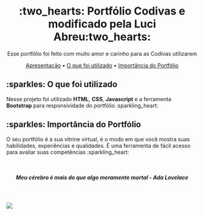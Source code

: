 <h1 align="center">:two_hearts: Portfólio Codivas e modificado pela Luci Abreu:two_hearts:</h1>
<p align="center">Esse portfólio foi feito com muito amor e carinho para as Codivas utilizarem</p>


<p align="center">
 <a href="#apresentacao">Apresentação</a> •   <a href="#utilizados">O que foi utilizado</a> • 
 <a href="#importancia">Importância do Portfólio</a> 
</p>


<h2 id="utilizados">:sparkles: O que foi utilizado</h2>
<p> Nesse projeto foi utilizado <strong>HTML</strong>, <strong>CSS</strong>, <strong>Javascript</strong> e a ferramenta <strong>Bootstrap</strong> para responsividade do portfólio :sparkling_heart:</p>

<h2 id="importancia">:sparkles: Importância do Portfólio</h2>
<p>O seu portfólio é a sua vitrine virtual, é o modo em que você mostra suas habilidades, experiências e qualidades. É uma ferramenta de fácil acesso para avaliar suas competências :sparkling_heart: </p>


<br>

<h5 align="center">Meu cérebro é mais do que algo meramente mortal - Ada Lovelace</h5>

<br>
<br>

<img align="center" src="https://i.imgur.com/076Tm1Z.png"/>
